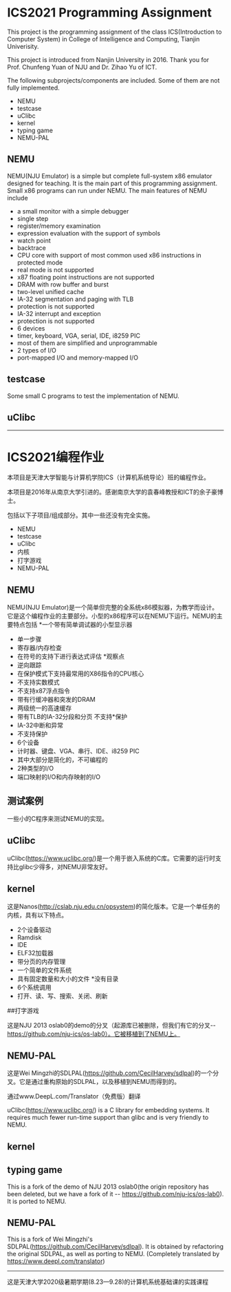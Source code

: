 # ICS2021 Programming Assignment

This project is the programming assignment of the class ICS(Introduction to Computer System) in College of Intelligence and Computing, Tianjin Univerisity.

This project is introduced from Nanjin University in 2016. Thank you for  Prof. Chunfeng Yuan of NJU and Dr. Zihao Yu of ICT.

The following subprojects/components are included. Some of them are not fully implemented.
* NEMU
* testcase
* uClibc
* kernel
* typing game
* NEMU-PAL

## NEMU

NEMU(NJU Emulator) is a simple but complete full-system x86 emulator designed for teaching. It is the main part of this programming assignment. Small x86 programs can run under NEMU. The main features of NEMU include
* a small monitor with a simple debugger
 * single step
 * register/memory examination
 * expression evaluation with the support of symbols
 * watch point
 * backtrace
* CPU core with support of most common used x86 instructions in protected mode
 * real mode is not supported
 * x87 floating point instructions are not supported
* DRAM with row buffer and burst
* two-level unified cache
* IA-32 segmentation and paging with TLB
 * protection is not supported
* IA-32 interrupt and exception
 * protection is not supported
* 6 devices
 * timer, keyboard, VGA, serial, IDE, i8259 PIC
 * most of them are simplified and unprogrammable
* 2 types of I/O
 * port-mapped I/O and memory-mapped I/O

## testcase

Some small C programs to test the implementation of NEMU.

## uClibc

------

# ICS2021编程作业

本项目是天津大学智能与计算机学院ICS（计算机系统导论）班的编程作业。

本项目是2016年从南京大学引进的。感谢南京大学的袁春峰教授和ICT的余子豪博士。

包括以下子项目/组成部分。其中一些还没有完全实施。
* NEMU
* testcase
* uClibc
* 内核
* 打字游戏
* NEMU-PAL

## NEMU

NEMU(NJU Emulator)是一个简单但完整的全系统x86模拟器，为教学而设计。它是这个编程作业的主要部分。小型的x86程序可以在NEMU下运行。NEMU的主要特点包括
*一个带有简单调试器的小型显示器
 * 单一步骤
 * 寄存器/内存检查
 * 在符号的支持下进行表达式评估
 *观察点
 * 逆向跟踪
* 在保护模式下支持最常用的X86指令的CPU核心
 * 不支持实数模式
 * 不支持x87浮点指令
* 带有行缓冲器和突发的DRAM
* 两级统一的高速缓存
* 带有TLB的IA-32分段和分页
 不支持*保护
* IA-32中断和异常
 * 不支持保护
* 6个设备
 * 计时器、键盘、VGA、串行、IDE、i8259 PIC
 * 其中大部分是简化的，不可编程的
* 2种类型的I/O
 * 端口映射的I/O和内存映射的I/O

## 测试案例

一些小的C程序来测试NEMU的实现。

## uClibc

uClibc(https://www.uclibc.org/)是一个用于嵌入系统的C库。它需要的运行时支持比glibc少得多，对NEMU非常友好。

## kernel

这是Nanos(http://cslab.nju.edu.cn/opsystem)的简化版本。它是一个单任务的内核，具有以下特点。
* 2个设备驱动
 * Ramdisk
 * IDE
* ELF32加载器
* 带分页的内存管理
* 一个简单的文件系统
 * 具有固定数量和大小的文件
 *没有目录
* 6个系统调用
 * 打开、读、写、搜索、关闭、刷新

##打字游戏

这是NJU 2013 oslab0的demo的分叉（起源库已被删除，但我们有它的分叉--https://github.com/nju-ics/os-lab0）。它被移植到了NEMU上。

## NEMU-PAL

这是Wei Mingzhi的SDLPAL(https://github.com/CecilHarvey/sdlpal)的一个分叉。它是通过重构原始的SDLPAL，以及移植到NEMU而得到的。

通过www.DeepL.com/Translator（免费版）翻译

uClibc(https://www.uclibc.org/) is a C library for embedding systems. It requires much fewer run-time support than glibc and is very friendly to NEMU.

## kernel



## typing game

This is a fork of the demo of NJU 2013 oslab0(the origin repository has been deleted, but we have a fork of it -- https://github.com/nju-ics/os-lab0). It is ported to NEMU.

## NEMU-PAL

This is a fork of Wei Mingzhi's SDLPAL(https://github.com/CecilHarvey/sdlpal). It is obtained by refactoring the original SDLPAL, as well as porting to NEMU.
(Completely translated by https://www.deepl.com/translator)

----

这是天津大学2020级暑期学期(8.23—9.28)的计算机系统基础课的实践课程
